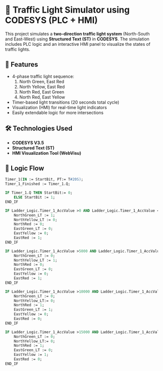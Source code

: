 # 🚦 Traffic Light Simulator using CODESYS (PLC + HMI)

This project simulates a **two-direction traffic light system** (North-South and East-West) using **Structured Text (ST)** in **CODESYS**. The simulation includes PLC logic and an interactive HMI panel to visualize the states of traffic lights.

## 📌 Features

- 4-phase traffic light sequence:
  1. North Green, East Red
  2. North Yellow, East Red
  3. North Red, East Green
  4. North Red, East Yellow
- Timer-based light transitions (20 seconds total cycle)
- Visualization (HMI) for real-time light indicators
- Easily extendable logic for more intersections

## 🛠️ Technologies Used

- **CODESYS V3.5**
- **Structured Text (ST)**
- **HMI Visualization Tool (WebVisu)**

## 🧠 Logic Flow

```pascal
Timer_1(IN := StartBit, PT:= T#20S);
Timer_1_Finished := Timer_1.Q;

IF Timer_1.Q THEN StartBit:= 0;
    ELSE StartBit := 1;
END_IF

IF Ladder_Logic.Timer_1_AccValue >0 AND Ladder_Logic.Timer_1_AccValue <5000 THEN
    NorthGreen_LT := 1;
    NorthYellow_LT := 0;
    NorthRed := 0;
    EastGreen_LT := 0;
    EastYellow := 0;
    EastRed := 1;
END_IF

IF Ladder_Logic.Timer_1_AccValue >5000 AND Ladder_Logic.Timer_1_AccValue <10000 THEN
    NorthGreen_LT := 0;
    NorthYellow_LT := 1;
    NorthRed := 0;
    EastGreen_LT := 0;
    EastYellow := 0;
    EastRed := 1;    
END_IF

IF Ladder_Logic.Timer_1_AccValue >10000 AND Ladder_Logic.Timer_1_AccValue <15000 THEN
    NorthGreen_LT := 0;
    NorthYellow_LT:= 0;
    NorthRed := 1;
    EastGreen_LT := 1;
    EastYellow := 0;
    EastRed := 0;
END_IF

IF Ladder_Logic.Timer_1_AccValue >15000 AND Ladder_Logic.Timer_1_AccValue <20000 THEN
    NorthGreen_LT := 0;
    NorthYellow_LT:= 0;
    NorthRed := 1;
    EastGreen_LT := 0;
    EastYellow := 1;
    EastRed := 0;
END_IF
